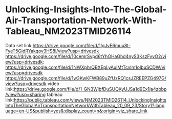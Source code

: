 # Unlocking-Insights-Into-The-Global-Air-Transportation-Network-With-Tableau_NM2023TMID26114
Data set link:https://drive.google.com/file/d/1IgJvE6muu8t-FyeT5GidRYakqov3HS8i/view?usp=drivesdk
            https://drive.google.com/file/d/10cemrSvpd6tYhOHaGhd4nyS3KszFyvO2/view?usp=drivesdk:
            https://drive.google.com/file/d/1NWXphrQBXEpLyAulMtTcvlm1oIbuSCDW/view?usp=drivesdk
            https://drive.google.com/file/d/1w3KwKFWB89uZfUzRQ1csJZREEPZG497G/view?usp=drivesdk
video link:https://drive.google.com/file/d/1_GN3WjbfDuSUQKyUJSa1d9Ex1ja4zbbp/view?usp=sharing
tableau link:https://public.tableau.com/views/NM2023TMID26114_UnlockingInsightsIntoTheGlobalAirTransportationNetworkWithTableau_20_09_23/Story1?:language=en-US&publish=yes&:display_count=n&:origin=viz_share_link
